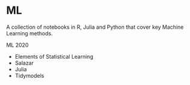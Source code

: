 # ML

A collection of notebooks in R, Julia and Python that cover key Machine Learning methods.

ML 2020
  - Elements of Statistical Learning
  - Salazar
  - Julia
  - Tidymodels

